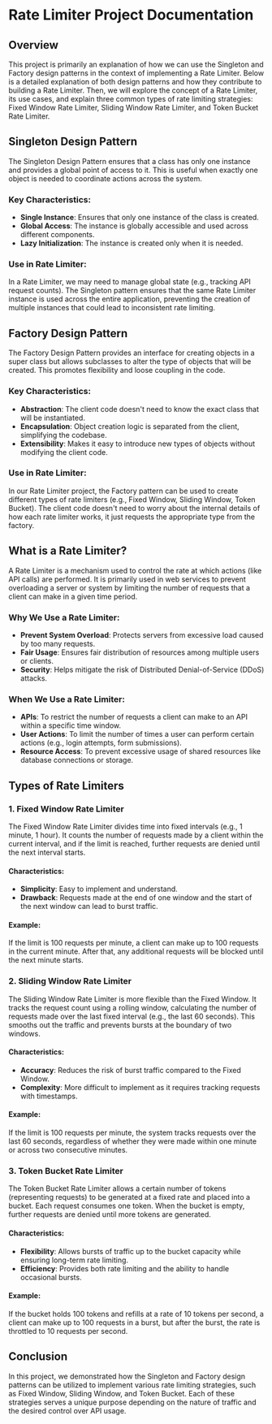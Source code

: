 # Rate Limiter Project Documentation

## Overview

This project is primarily an explanation of how we can use the Singleton and Factory design patterns in the context of implementing a Rate Limiter. Below is a detailed explanation of both design patterns and how they contribute to building a Rate Limiter. Then, we will explore the concept of a Rate Limiter, its use cases, and explain three common types of rate limiting strategies: Fixed Window Rate Limiter, Sliding Window Rate Limiter, and Token Bucket Rate Limiter.

## Singleton Design Pattern

The Singleton Design Pattern ensures that a class has only one instance and provides a global point of access to it. This is useful when exactly one object is needed to coordinate actions across the system.

### Key Characteristics:

- **Single Instance**: Ensures that only one instance of the class is created.
- **Global Access**: The instance is globally accessible and used across different components.
- **Lazy Initialization**: The instance is created only when it is needed.

### Use in Rate Limiter:

In a Rate Limiter, we may need to manage global state (e.g., tracking API request counts). The Singleton pattern ensures that the same Rate Limiter instance is used across the entire application, preventing the creation of multiple instances that could lead to inconsistent rate limiting.

## Factory Design Pattern

The Factory Design Pattern provides an interface for creating objects in a super class but allows subclasses to alter the type of objects that will be created. This promotes flexibility and loose coupling in the code.

### Key Characteristics:

- **Abstraction**: The client code doesn't need to know the exact class that will be instantiated.
- **Encapsulation**: Object creation logic is separated from the client, simplifying the codebase.
- **Extensibility**: Makes it easy to introduce new types of objects without modifying the client code.

### Use in Rate Limiter:

In our Rate Limiter project, the Factory pattern can be used to create different types of rate limiters (e.g., Fixed Window, Sliding Window, Token Bucket). The client code doesn't need to worry about the internal details of how each rate limiter works, it just requests the appropriate type from the factory.

## What is a Rate Limiter?

A Rate Limiter is a mechanism used to control the rate at which actions (like API calls) are performed. It is primarily used in web services to prevent overloading a server or system by limiting the number of requests that a client can make in a given time period.

### Why We Use a Rate Limiter:

- **Prevent System Overload**: Protects servers from excessive load caused by too many requests.
- **Fair Usage**: Ensures fair distribution of resources among multiple users or clients.
- **Security**: Helps mitigate the risk of Distributed Denial-of-Service (DDoS) attacks.

### When We Use a Rate Limiter:

- **APIs**: To restrict the number of requests a client can make to an API within a specific time window.
- **User Actions**: To limit the number of times a user can perform certain actions (e.g., login attempts, form submissions).
- **Resource Access**: To prevent excessive usage of shared resources like database connections or storage.

## Types of Rate Limiters

### 1. Fixed Window Rate Limiter

The Fixed Window Rate Limiter divides time into fixed intervals (e.g., 1 minute, 1 hour). It counts the number of requests made by a client within the current interval, and if the limit is reached, further requests are denied until the next interval starts.

#### Characteristics:

- **Simplicity**: Easy to implement and understand.
- **Drawback**: Requests made at the end of one window and the start of the next window can lead to burst traffic.

#### Example:

If the limit is 100 requests per minute, a client can make up to 100 requests in the current minute. After that, any additional requests will be blocked until the next minute starts.

### 2. Sliding Window Rate Limiter

The Sliding Window Rate Limiter is more flexible than the Fixed Window. It tracks the request count using a rolling window, calculating the number of requests made over the last fixed interval (e.g., the last 60 seconds). This smooths out the traffic and prevents bursts at the boundary of two windows.

#### Characteristics:

- **Accuracy**: Reduces the risk of burst traffic compared to the Fixed Window.
- **Complexity**: More difficult to implement as it requires tracking requests with timestamps.

#### Example:

If the limit is 100 requests per minute, the system tracks requests over the last 60 seconds, regardless of whether they were made within one minute or across two consecutive minutes.

### 3. Token Bucket Rate Limiter

The Token Bucket Rate Limiter allows a certain number of tokens (representing requests) to be generated at a fixed rate and placed into a bucket. Each request consumes one token. When the bucket is empty, further requests are denied until more tokens are generated.

#### Characteristics:

- **Flexibility**: Allows bursts of traffic up to the bucket capacity while ensuring long-term rate limiting.
- **Efficiency**: Provides both rate limiting and the ability to handle occasional bursts.

#### Example:

If the bucket holds 100 tokens and refills at a rate of 10 tokens per second, a client can make up to 100 requests in a burst, but after the burst, the rate is throttled to 10 requests per second.

## Conclusion

In this project, we demonstrated how the Singleton and Factory design patterns can be utilized to implement various rate limiting strategies, such as Fixed Window, Sliding Window, and Token Bucket. Each of these strategies serves a unique purpose depending on the nature of traffic and the desired control over API usage.
